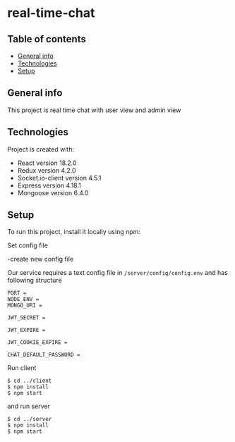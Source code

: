 # real-time-chat
## Table of contents
* [General info](#general-info)
* [Technologies](#technologies)
* [Setup](#setup)

## General info
This project is real time chat with user view and admin view
	
## Technologies
Project is created with:
* React version 18.2.0
* Redux version 4.2.0
* Socket.io-client version 4.5.1
* Express version 4.18.1
* Mongoose version 6.4.0
	
## Setup
To run this project, install it locally using npm:

Set config file

-create new config file

Our service requires a text config file in `/server/config/config.env` and has following structure

```
PORT = 
NODE_ENV = 
MONGO_URI = 

JWT_SECRET = 

JWT_EXPIRE = 

JWT_COOKIE_EXPIRE = 

CHAT_DEFAULT_PASSWORD = 

```


Run client
```
$ cd ../client
$ npm install
$ npm start
```
and run server
```
$ cd ../server
$ npm install
$ npm start
```

